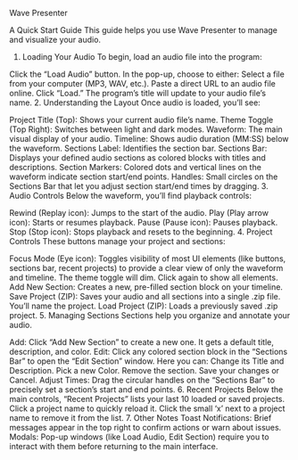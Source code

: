 Wave Presenter

A Quick Start Guide
This guide helps you use Wave Presenter to manage and visualize your audio.

1. Loading Your Audio
To begin, load an audio file into the program:

Click the “Load Audio” button.
In the pop-up, choose to either:
Select a file from your computer (MP3, WAV, etc.).
Paste a direct URL to an audio file online.
Click “Load.” The program’s title will update to your audio file’s name.
2. Understanding the Layout
Once audio is loaded, you’ll see:

Project Title (Top): Shows your current audio file’s name.
Theme Toggle (Top Right): Switches between light and dark modes.
Waveform: The main visual display of your audio.
Timeline: Shows audio duration (MM:SS) below the waveform.
Sections Label: Identifies the section bar.
Sections Bar: Displays your defined audio sections as colored blocks with titles and descriptions.
Section Markers: Colored dots and vertical lines on the waveform indicate section start/end points.
Handles: Small circles on the Sections Bar that let you adjust section start/end times by dragging.
3. Audio Controls
Below the waveform, you’ll find playback controls:

Rewind (Replay icon): Jumps to the start of the audio.
Play (Play arrow icon): Starts or resumes playback.
Pause (Pause icon): Pauses playback.
Stop (Stop icon): Stops playback and resets to the beginning.
4. Project Controls
These buttons manage your project and sections:

Focus Mode (Eye icon): Toggles visibility of most UI elements (like buttons, sections bar, recent projects) to provide a clear view of only the waveform and timeline. The theme toggle will dim. Click again to show all elements.
Add New Section: Creates a new, pre-filled section block on your timeline.
Save Project (ZIP): Saves your audio and all sections into a single .zip file. You’ll name the project.
Load Project (ZIP): Loads a previously saved .zip project.
5. Managing Sections
Sections help you organize and annotate your audio.

Add: Click “Add New Section” to create a new one. It gets a default title, description, and color.
Edit: Click any colored section block in the “Sections Bar” to open the “Edit Section” window. Here you can:
Change its Title and Description.
Pick a new Color.
Remove the section.
Save your changes or Cancel.
Adjust Times: Drag the circular handles on the “Sections Bar” to precisely set a section’s start and end points.
6. Recent Projects
Below the main controls, “Recent Projects” lists your last 10 loaded or saved projects.
Click a project name to quickly reload it.
Click the small ‘x’ next to a project name to remove it from the list.
7. Other Notes
Toast Notifications: Brief messages appear in the top right to confirm actions or warn about issues.
Modals: Pop-up windows (like Load Audio, Edit Section) require you to interact with them before returning to the main interface.
